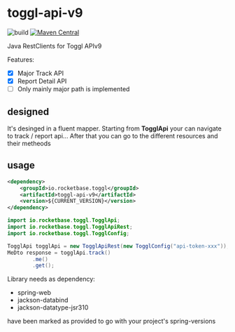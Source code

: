 # toggl-api-v9

![build](https://github.com/rocketbase-io/toggl-api-v9/actions/workflows/ci.yml/badge.svg)
[![Maven Central](https://badgen.net/maven/v/maven-central/io.rocketbase.toggl/toggl-api-v9)](https://central.sonatype.com/artifact/io.rocketbase.toggl/toggl-api-v9/versions)

Java RestClients for Toggl APIv9

Features:

- [X] Major Track API
- [X] Report Detail API
- [ ] Only mainly major path is implemented

## designed

It's desinged in a fluent mapper. Starting from **TogglApi** your can navigate to track / report api... After that you
can go to the different resources and their metheods

## usage

````xml
<dependency>
    <groupId>io.rocketbase.toggl</groupId>
    <artifactId>toggl-api-v9</artifactId>
    <version>${CURRENT_VERSION}</version>
</dependency>
````

````java
import io.rocketbase.toggl.TogglApi;
import io.rocketbase.toggl.TogglApiRest;
import io.rocketbase.toggl.TogglConfig;

TogglApi togglApi = new TogglApiRest(new TogglConfig("api-token-xxx"));
MeDto response = togglApi.track()
        .me()
        .get();
````

Library needs as dependency:

- spring-web
- jackson-databind
- jackson-datatype-jsr310

have been marked as provided to go with your project's spring-versions
